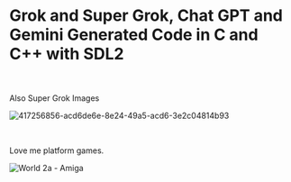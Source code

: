 # Grok and Super Grok, Chat GPT and Gemini Generated Code in C and C++ with SDL2
<br>
<br>
Also Super Grok Images
<br>

![417256856-acd6de6e-8e24-49a5-acd6-3e2c04814b93](https://github.com/user-attachments/assets/5e47ee1d-7d1c-4b9f-b170-102f673d7cb4)

<br>

Love me platform games.

![World 2a - Amiga](https://github.com/user-attachments/assets/dc536c50-388e-4bd6-b063-348860995c90)
